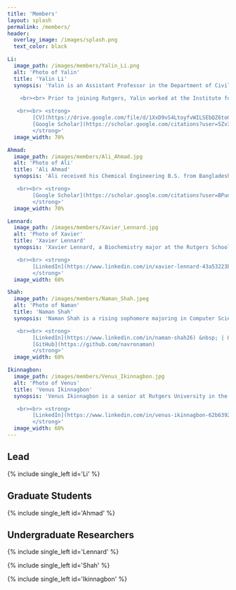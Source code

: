 ```yaml
---
title: 'Members'
layout: splash
permalink: /members/
header:
  overlay_image: /images/splash.png
  text_color: black

Li:
  image_path: /images/members/Yalin_Li.png
  alt: 'Photo of Yalin'
  title: 'Yalin Li'
  synopsis: 'Yalin is an Assistant Professor in the Department of Civil and Environmental Engineering at Rutgers University. Yalin received B. Eng. from Tongji University, M.S. from the University of Illinois Urbana-Champaign (UIUC), and Ph.D. from Colorado School of Mines, all in Environmental Engineering. Yalin was a visiting scholar at the Illinois Sustainable Technology Center and National Renewable Energy Laboratory (NREL) during graduate study.
    
    <br><br> Prior to joining Rutgers, Yalin worked at the Institute for Sustainability, Energy, and Environment (iSEE) and the Center for Advanced Bioenergy and Bioproducts Innovation ([CABBI](https://cabbi.bio/)) at UIUC.

   <br><br> <strong> 
        [CV](https://drive.google.com/file/d/1XxD9vS4LtoyfvWILSEbQZ6toQdKhBdt4/view) &nbsp; | &nbsp;
        [Google Scholar](https://scholar.google.com/citations?user=5Zv3mM0AAAAJ&hl=en)
        </strong>'
  image_width: 70%

Ahmad:
  image_path: /images/members/Ali_Ahmad.jpg
  alt: 'Photo of Ali'
  title: 'Ali Ahmad'
  synopsis: 'Ali received his Chemical Engineering B.S. from Bangladesh University of Engineering & Technology (BUET) and Renewable Energy Technology M.S. from the University of Dhaka. He is currently pursuing a Ph.D. degree in Civil & Environmental Engineering from Rutgers, the State University of New Jersey, New Brunswick. His research interest lies in the intersection of sustainability assessment tools and applied machine learning.

   <br><br> <strong>
        [Google Scholar](https://scholar.google.com/citations?user=BPuda6sAAAAJ&hl=en)
        </strong>'
  image_width: 70%

Lennard:
  image_path: /images/members/Xavier_Lennard.jpg
  alt: 'Photo of Xavier'
  title: 'Xavier Lennard'
  synopsis: 'Xavier Lennard, a Biochemistry major at the Rutgers School of Environmental and Biological Sciences, class of 2025, is actively engaged in research as an LSAMP Scholar at Li Research group. The [LSAMP](http://gslsamp.rutgers.edu/) program aims to enhance diversity and inclusion within non-medical STEM research fields, offering valuable experience to its participants.

   <br><br> <strong>
        [LinkedIn](https://www.linkedin.com/in/xavier-lennard-43a53223b/)
        </strong>'
  image_width: 60%

Shah:
  image_path: /images/members/Naman_Shah.jpeg
  alt: 'Photo of Naman'
  title: 'Naman Shah'
  synopsis: 'Naman Shah is a rising sophomore majoring in Computer Science and Data Science at Rutgers University. He has been working in developing Python scripts for over two years. He has been awarded as the winner of Datathon by the Rutgers University Data Science in Spring 2024 for his work in analyzing data from Starbucks and Dunkin Donuts. He is drawn to work on QSDsan and BioSTEAM to bioprocess engineering and resource recovery, specifically for the New Jersey Waste. He is a 2024 [Aresty Summer Science](https://aresty.rutgers.edu/programs/summer-science-program) scholar.

   <br><br> <strong>
        [LinkedIn](https://www.linkedin.com/in/naman-shah26) &nbsp; | &nbsp;
        [GitHub](https://github.com/navronaman)
        </strong>'
  image_width: 60%

Ikinnagbon:
  image_path: /images/members/Venus_Ikinnagbon.jpg
  alt: 'Photo of Venus'
  title: 'Venus Ikinnagbon'
  synopsis: 'Venus Ikinnagbon is a senior at Rutgers University in the school of Arts and Sciences, majoring in Biology with a minor in Women and Gender Studies, and is on the pre-med track. As an [LSAMP](http://gslsamp.rutgers.edu/) Scholar, Venus is actively engaged in research, contributing to projects that aim to enhance diversity and inclusion within STEM fields.

   <br><br> <strong>
        [LinkedIn](https://www.linkedin.com/in/venus-ikinnagbon-62b6392a3)
        </strong>'
  image_width: 60%
---
```


## Lead

{% include single_left id='Li' %}


## Graduate Students

{% include single_left id='Ahmad' %}

## Undergraduate Researchers

{% include single_left id='Lennard' %}

{% include single_left id='Shah' %}

{% include single_left id='Ikinnagbon' %}

<!-- Old codes for reference

Yalin Li:
  - image_path: /images/members/Yalin_Li.png
    alt: 'Headshot of Yalin Li'
    title: 'Lead: Yalin Li'
    excerpt: '<br> I am an Assistant Professor in the Department of Civil and Environmental Engineering at Rutgers University. I received my B. Eng. from Tongji University, M.S. from the University of Illinois Urbana-Champaign (UIUC), and Ph.D. from Colorado School of Mines, all in Environmental Engineering. During my graduate study, I was a visiting scholar at the Illinois Sustainable Technology Center and National Renewable Energy Laboratory (NREL).
    <br><br> Prior to joining Rutgers, I worked at the Institute for Sustainability, Energy, and Environment (iSEE) and the Center for Advanced Bioenergy and Bioproducts Innovation (CABBI) at UIUC.'

-->